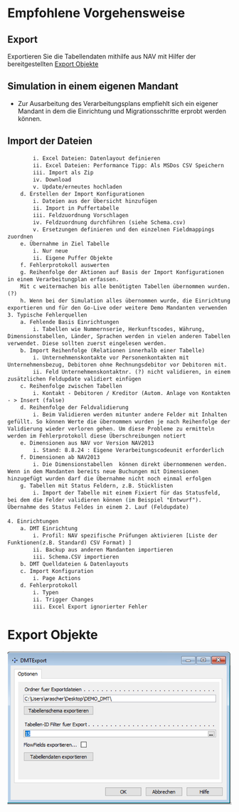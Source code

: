 # Empfohlene Vorgehensweise
        
## Export
Exportieren Sie die Tabellendaten mithilfe aus NAV mit Hilfer der  bereitgestellten [Export Objekte](#Export-Objekte)
## Simulation in einem eigenen Mandant
- Zur Ausarbeitung des Verarbeitungsplans empfiehlt sich ein eigener Mandant in dem die Einrichtung und Migrationsschritte erprobt werden können. 
## Import der Dateien
            i. Excel Dateien: Datenlayout definieren
            ii. Excel Dateien: Performance Tipp: Als MSDos CSV Speichern
            iii. Import als Zip
            iv. Download
            v. Update/erneutes hochladen
        d. Erstellen der Import Konfigurationen
            i. Dateien aus der Übersicht hinzufügen
            ii. Import in Puffertabelle
            iii. Feldzuordnung Vorschlagen
            iv. Feldzuordnung durchführen (siehe Schema.csv)
            v. Ersetzungen definieren und den einzelnen Fieldmappings zuordnen
        e. Übernahme in Ziel Tabelle
            i. Nur neue
            ii. Eigene Puffer Objekte
        f. Fehlerprotokoll auswerten
        g. Reihenfolge der Aktionen auf Basis der Import Konfigurationen in einem Verarbeitungplan erfassen.
        Mit c weitermachen bis alle benötigten Tabellen übernommen wurden. (?) 
        h. Wenn bei der Simulation alles übernommen wurde, die Einrichtung exportieren und für den Go-Live oder weitere Demo Mandanten verwenden
    3. Typische Fehlerquellen
        a. Fehlende Basis Einrichtungen
            i. Tabellen wie Nummernserie, Herkunftscodes, Währung, Dimensionstabellen, Länder, Sprachen werden in vielen anderen Tabellen verwendet. Diese sollten zuerst eingelesen werden. 
        b. Import Reihenfolge (Relationen innerhalb einer Tabelle) 
            i. Unternehmenskontakte vor Personenkontakten mit Unternehmensbezug, Debitoren ohne Rechnungsdebitor vor Debitoren mit. 
            ii. Feld Unternehmenskontaktnr. (?) nicht validieren, in einem zusätzlichen Feldupdate validiert einfügen
        c. Reihenfolge zwischen Tabellen
            i. Kontakt - Debitoren / Kreditor (Autom. Anlage von Kontakten - > Insert (false)
        d. Reihenfolge der Feldvalidierung
            i. Beim Validieren werden mitunter andere Felder mit Inhalten gefüllt. So können Werte die übernommen wurden je nach Reihenfolge der Validierung wieder verloren gehen. Um diese Probleme zu ermitteln werden im Fehlerprotokoll diese Überschreibungen notiert
        e. Dimensionen aus NAV vor Version NAV2013
            i. Stand: 8.8.24 : Eigene Verarbeitungscodeunit erforderlich
        f. Dimensionen ab NAV2013
            i. Die Dimensionstabellen  können direkt übernommenen werden. Wenn in dem Mandanten bereits neue Buchungen mit Dimensionen hinzugefügt wurden darf die Übernahme nicht noch einmal erfolgen
        g. Tabellen mit Status Feldern, z.B. Stücklisten
            i. Import der Tabelle mit einem Fixiert für das Statusfeld, bei dem die Felder validieren können (im Beispiel "Entwurf"). Übernahme des Status Feldes in einem 2. Lauf (Feldupdate) 
            
    4. Einrichtungen
        a. DMT Einrichtung
            i. Profil: NAV spezifische Prüfungen aktivieren [Liste der Funktionen(z.B. Standard) CSV Format) ]
            ii. Backup aus anderen Mandanten importieren
            iii. Schema.CSV importieren
        b. DMT Quelldateien & Datenlayouts
        c. Import Konfiguration
            i. Page Actions
        d. Fehlerprotokoll
            i. Typen
            ii. Trigger Changes
            iii. Excel Export ignorierter Fehler

# Export Objekte
![Export für NAV Versionen bis 2009 R2](https://github.com/AndreasRascher/DMT/blob/NAV-Upgrade-Helper/Docs/images/DMT_ExportObjects_NAVClassic.png)
